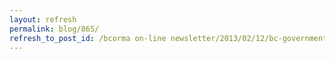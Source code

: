```yaml
---
layout: refresh
permalink: blog/865/
refresh_to_post_id: /bcorma on-line newsletter/2013/02/12/bc-governments-coming-changes-to-resource-forestry-road-laws
---
```

